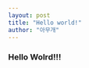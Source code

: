 ```yaml
---
layout: post
title: "Hello world!"
author: "아무개"
---
```

### Hello Wolrd!!!

<script src="https://gist.github.com/shoo7830/8ef403976aa23ccd684db69fec1859e2.js"></script>